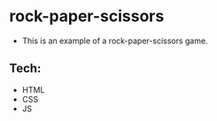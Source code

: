 # rock-paper-scissors
* This is an example of a rock-paper-scissors game.

## Tech:
- HTML
- CSS
- JS
